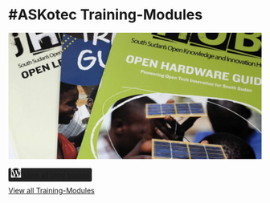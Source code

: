 # #ASKotec Training-Modules

![Training-Modules Header](images/training-modules-header.jpg)

<a href="https://askotec.openculture.agency/category/training-modules/" style="background:#232323; display:block-inline; padding:5px; border-radius:3px;"><img src="images/wordpress-brands.png" width="20" /> View all blog postes</a>

[View all Training-Modules](https://github.com/opencultureagency?q=ASKotec.Training-Modules&type=&language=)
